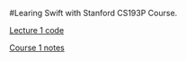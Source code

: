 #Learing Swift with Stanford CS193P Course.


[Lecture 1 code][id1]

[id1]:https://github.com/KrisYu/CS193P_iOS9/tree/master/Calculater_l1 

[Course 1 notes][id2]

[id2]:https://github.com/KrisYu/CS193P_iOS9/blob/master/lecture_1.md